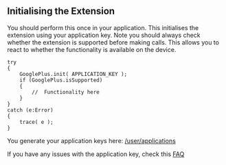 

## Initialising the Extension

You should perform this once in your application. This initialises the extension using your application key. 
Note you should always check whether the extension is supported before making calls. 
This allows you to react to whether the functionality is available on the device.


```as3
try
{
	GooglePlus.init( APPLICATION_KEY );
	if (GooglePlus.isSupported)
	{
		//	Functionality here
	}
}
catch (e:Error)
{
	trace( e );
}
```

You generate your application keys here: [/user/applications](http://airnativeextensions.com/user/applications)

If you have any issues with the application key, check this [FAQ](http://airnativeextensions.com/knowledgebase/faq/10)


